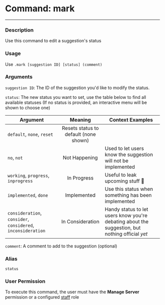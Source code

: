 # Command: mark
---
### Description
Use this command to edit a suggestion's status

### Usage
Use `.mark [suggestion ID] [status] (comment)`

### Arguments

`suggestion ID`: The ID of the suggestion you'd like to modify the status.

`status`: The new status you want to set, use the table below to find all available statuses (If no status is provided, an interactive menu will be shown to choose one)

| Argument              |                Meaning                |                 Context Examples                                                                         |
|-----------------------|:-------------------------------------:|-------------------------------------------------------------------|
| `default`, `none`, `reset`     | Resets status to default (none shown) |                                                                                                          |
| `no`, `not`                  | Not Happening                         | Used to let users know the suggestion will not be implemented                                            |
| `working`, `progress`, `inprogress` | In Progress                           | Useful to leak upcoming stuff 👀                                                                        |
| `implemented`, `done` | Implemented                           | Use this status when something has been implemented                                                      |
| `consideration`, `consider`, `considered`, `inconsideration`       | In Consideration                      | Handy status to let users know you're debating about the suggestion, but nothing official *yet*          |


`comment`: A comment to add to the suggestion (optional)


### Alias
`status`

### User Permission
To execute this command, the user must have the **Manage Server** permission or a configured [staff](/config/staffroles.md) role
